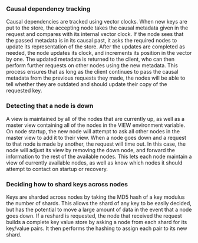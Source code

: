### Causal dependency tracking
Causal dependencies are tracked using vector clocks. When new keys are put to the store, the accepting node takes the causal metadata given in the request and compares with its internal vector clock. If the node sees that the passed metadata is in its causal past, it asks the required nodes to update its representation of the store. After the updates are completed as needed, the node updates its clock, and increments its position in the vector by one. The updated metadata is returned to the client, who can then perform further requests on other nodes using the new metadata. This process ensures that as long as the client continues to pass the causal metadata from the previous requests they made, the nodes will be able to tell whether they are outdated and should update their copy of the requested key.

### Detecting that a node is down
A view is maintained by all of the nodes that are currently up, as well as a master view containing all of the nodes in the VIEW environment variable. On node startup, the new node will attempt to ask all other nodes in the master view to add it to their view. When a node goes down and a request to that node is made by another, the request will time out. In this case, the node will adjust its view by removing the down node, and forward the information to the rest of the available nodes. This lets each node maintain a view of currently available nodes, as well as know which nodes it should attempt to contact on startup or recovery.

### Deciding how to shard keys across nodes
Keys are sharded across nodes by taking the MD5 hash of a key modulus the number of shards. This allows the shard of any key to be easily decided, but has the potential to move a large amount of data in the event that a node goes down. If a reshard is requested, the node that received the request builds a complete key value store by asking a node from each shard for its key/value pairs. It then performs the hashing to assign each pair to its new shard.
